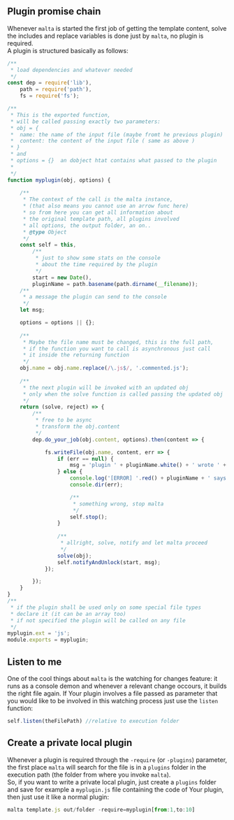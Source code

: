 ## Plugin promise chain

Whenever `malta` is started the first job of getting the template content, solve the includes and replace variables is done just by `malta`, no plugin is required.  
A plugin is structured basically as follows:  

``` js
/**
 * load dependencies and whatever needed
 */
const dep = require('lib'),
    path = require('path'),
    fs = require('fs');

/**
 * This is the exported function,
 * will be called passing exactly two parameters:
 * obj = {
 *  name: the name of the input file (maybe fromt he previous plugin)
 *  content: the content of the input file ( same as above )
 * }
 * and
 * options = {}  an dobject htat contains what passed to the plugin
 * 
 */ 
function myplugin(obj, options) {
    
    /**
     * The context of the call is the malta instance,
     * (that also means you cannot use an arrow func here)
     * so from here you can get all information about
     * the original template path, all plugins involved
     * all options, the output folder, an on..
     * @type Object
     */
    const self = this,
        /**
         * just to show some stats on the console
         * about the time required by the plugin
         */
        start = new Date(),
        pluginName = path.basename(path.dirname(__filename));
    /**
     * a message the plugin can send to the console
     */
    let msg;

    options = options || {};
    
    /**
     * Maybe the file name must be changed, this is the full path,
     * if the function you want to call is asynchronous just call
     * it inside the returning function
     */
    obj.name = obj.name.replace(/\.js$/, '.commented.js');
    
    /**
     * the next plugin will be invoked with an updated obj
     * only when the solve function is called passing the updated obj
     */
    return (solve, reject) => {
        /**
         * free to be async
         * transform the obj.content
         */
        dep.do_your_job(obj.content, options).then(content => {

            fs.writeFile(obj.name, content, err => {
                if (err == null) {
                    msg = 'plugin ' + pluginName.white() + ' wrote ' + obj.name +' (' + self.getSize(obj.name) + ')';
                } else {
                    console.log('[ERROR] '.red() + pluginName + ' says:');
                    console.dir(err);

                    /**
                     * something wrong, stop malta
                     */
                    self.stop();
                }
                
                /**
                 * allright, solve, notify and let malta proceed
                 */
                solve(obj);
                self.notifyAndUnlock(start, msg);
            });

        });
    }
}
/**
 * if the plugin shall be used only on some special file types
 * declare it (it can be an array too)  
 * if not specified the plugin will be called on any file
 */
myplugin.ext = 'js';
module.exports = myplugin;
```  

## Listen to me    
One of the cool things about `malta` is the watching for changes feature: it runs as a console demon and whenever a relevant change occours, it builds the right file again. If Your plugin involves a file passed as parameter that you would like to be involved in this watching process just use the `listen` function:  

``` js
self.listen(theFilePath) //relative to execution folder
```

## Create a private local plugin  

Whenever a plugin is required through the `-require` (or `-plugins`) parameter, the first place `malta` will search for the file is in a `plugins` folder in the execution path (the folder from where you invoke `malta`).  
So, if you want to write a private local plugin, just create a `plugins` folder
and save for example a `myplugin.js` file containing the code of Your plugin, then just use it like a normal plugin:  

``` js
malta template.js out/folder -require=myplugin[from:1,to:10]
```
